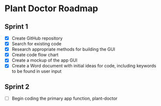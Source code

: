 # Plant Doctor Roadmap

## Sprint 1
- [x] Create GitHub repository
- [x] Search for existing code
- [x] Research appropriate methods for building the GUI
- [x] Create code flow chart
- [x] Create a mockup of the app GUI
- [x] Create a Word document with initial ideas for code, including keywords to be found in user input

## Sprint 2
- [ ] Begin coding the primary app function, plant-doctor
